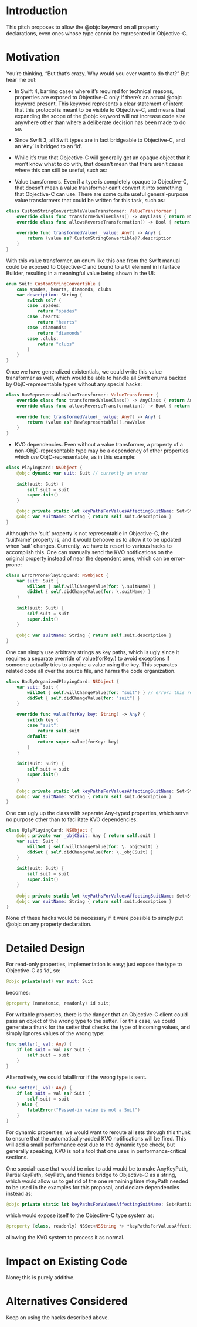# Introduction

This pitch proposes to allow the @objc keyword on all property declarations, even ones whose type cannot be represented in Objective-C.

# Motivation

You’re thinking, “But that’s crazy. Why would you ever want to do that?” But hear me out:

* In Swift 4, barring cases where it’s required for technical reasons, properties are exposed to Objective-C only if there’s an actual @objc keyword present. This keyword represents a clear statement of intent that this protocol is meant to be visible to Objective-C, and means that expanding the scope of the @objc keyword will not increase code size anywhere other than where a deliberate decision has been made to do so.

* Since Swift 3, all Swift types are in fact bridgeable to Objective-C, and an ‘Any’ is bridged to an ‘id’.

* While it’s true that Objective-C will generally get an opaque object that it won’t know what to do with, that doesn’t mean that there aren’t cases where this can still be useful, such as:

* Value transformers. Even if a type is completely opaque to Objective-C, that doesn’t mean a value transformer can’t convert it into something that Objective-C can use. There are some quite useful general-purpose value transformers that could be written for this task, such as:

```swift
class CustomStringConvertibleValueTransformer: ValueTransformer {
    override class func transformedValueClass() -> AnyClass { return NSString.self }
    override class func allowsReverseTransformation() -> Bool { return false }
    
    override func transformedValue(_ value: Any?) -> Any? {
        return (value as? CustomStringConvertible)?.description
    }
}
```

With this value transformer, an enum like this one from the Swift manual could be exposed to Objective-C and bound to a UI element in Interface Builder, resulting in a meaningful value being shown in the UI:

```swift
enum Suit: CustomStringConvertible {
    case spades, hearts, diamonds, clubs
    var description: String {
        switch self {
        case .spades:
            return "spades"
        case .hearts:
            return "hearts"
        case .diamonds:
            return "diamonds"
        case .clubs:
            return "clubs"
        }
    }
}
```

Once we have generalized existentials, we could write this value transformer as well, which would be able to handle all Swift enums backed by ObjC-representable types without any special hacks:

```swift
class RawRepresentableValueTransformer: ValueTransformer {
    override class func transformedValueClass() -> AnyClass { return AnyObject.self }
    override class func allowsReverseTransformation() -> Bool { return false }
    
    override func transformedValue(_ value: Any?) -> Any? {
        return (value as? RawRepresentable)?.rawValue
    }
}
```

- KVO dependencies. Even without a value transformer, a property of a non-ObjC-representable type may be a dependency of other properties which *are* ObjC-representable, as in this example:

```swift
class PlayingCard: NSObject {
    @objc dynamic var suit: Suit // currently an error
    
    init(suit: Suit) {
        self.suit = suit
        super.init()
    }

    @objc private static let keyPathsForValuesAffectingSuitName: Set<String> = [#keyPath(suit)]
    @objc var suitName: String { return self.suit.description }
}
```

Although the ‘suit’ property is not representable in Objective-C, the ‘suitName’ property is, and it would behoove us to allow it to be updated when ‘suit’ changes. Currently, we have to resort to various hacks to accomplish this. One can manually send the KVO notifications on the original property instead of near the dependent ones, which can be error-prone:

```swift
class ErrorPronePlayingCard: NSObject {
    var suit: Suit {
        willSet { self.willChangeValue(for: \.suitName) }
        didSet { self.didChangeValue(for: \.suitName) }
    }
    
    init(suit: Suit) {
        self.suit = suit
        super.init()
    }
    
    @objc var suitName: String { return self.suit.description }
}
```

One can simply use arbitrary strings as key paths, which is ugly since it requires a separate override of value(forKey:) to avoid exceptions if someone actually tries to acquire a value using the key.
This separates related code all over the source file, and harms the code organization.

```swift
class BadlyOrganizedPlayingCard: NSObject {
    var suit: Suit {
        willSet { self.willChangeValue(for: "suit") } // error: this requires a KeyPath now
        didSet { self.didChangeValue(for: "suit") }
    }
    
    override func value(forKey key: String) -> Any? {
        switch key {
        case "suit":
            return self.suit
        default:
            return super.value(forKey: key)
        }
    }
    
    init(suit: Suit) {
        self.suit = suit
        super.init()
    }
    
    @objc private static let keyPathsForValuesAffectingSuitName: Set<String> = ["suit"]
    @objc var suitName: String { return self.suit.description }
}
```

One can ugly up the class with separate Any-typed properties, which serve no purpose other than to facilitate KVO dependencies:

```swift
class UglyPlayingCard: NSObject {
    @objc private var _objCSuit: Any { return self.suit }
    var suit: Suit {
        willSet { self.willChangeValue(for: \._objCSuit) }
        didSet { self.didChangeValue(for: \._objCSuit) }
    }
    
    init(suit: Suit) {
        self.suit = suit
        super.init()
    }
    
    @objc private static let keyPathsForValuesAffectingSuitName: Set<String> = [#keyPath(_objCSuit)]
    @objc var suitName: String { return self.suit.description }
}
```

None of these hacks would be necessary if it were possible to simply put @objc on any property declaration.

# Detailed Design

For read-only properties, implementation is easy; just expose the type to Objective-C as ‘id’, so:

```swift
@objc private(set) var suit: Suit
```

becomes:

```swift
@property (nonatomic, readonly) id suit;
```

For writable properties, there is the danger that an Objective-C client could pass an object of the wrong type to the setter. For this case, we could generate a thunk for the setter that checks the type of incoming values, and simply ignores values of the wrong type:

```swift
func setter(_ val: Any) {
    if let suit = val as? Suit {
        self.suit = suit
    }
}
```

Alternatively, we could fatalError if the wrong type is sent.

```swift
func setter(_ val: Any) {
    if let suit = val as? Suit {
        self.suit = suit
    } else {
        fatalError("Passed-in value is not a Suit")
    }
}
```

For dynamic properties, we would want to reroute all sets through this thunk to ensure that the automatically-added KVO notifications will be fired. This will add a small performance cost due to the dynamic type check, but generally speaking, KVO is not a tool that one uses in performance-critical sections.

One special-case that would be nice to add would be to make AnyKeyPath, PartialKeyPath, KeyPath, and friends bridge to Objective-C as a string, which would allow us to get rid of the one remaining time #keyPath needed to be used in the examples for this proposal, and declare dependencies instead as:

```swift
@objc private static let keyPathsForValuesAffectingSuitName: Set<PartialKeyPath<PlayingCard>> = [\.suit]
```

which would expose itself to the Objective-C type system as: 

```swift
@property (class, readonly) NSSet<NSString *> *keyPathsForValuesAffectingSuitName;
```

allowing the KVO system to process it as normal.

# Impact on Existing Code

None; this is purely additive.

# Alternatives Considered

Keep on using the hacks described above.
